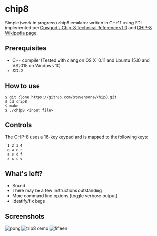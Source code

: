 # chip8
Simple (work in progress) chip8 emulator written in C++11 using SDL implemented per [Cowgod's Chip-8 Technical Reference v1.0](http://devernay.free.fr/hacks/chip8/C8TECH10.HTM#Ex9E) and [CHIP-8 Wikipedia page](https://en.wikipedia.org/wiki/CHIP-8).

## Prerequisites
* C++ compiler (Tested with clang on OS X 10.11 and Ubuntu 15.10 and VS2015 on Windows 10)
* SDL2

## How to use
    $ git clone https://github.com/stevensona/chip8.git
    $ cd chip8
    $ make
    $ ./chip8 <input file>
    
## Controls
The CHIP-8 uses a 16-key keypad and is mapped to the following keys:

     1 2 3 4
     q w e r
     a s d f
     z x c v
     
## What's left?
* Sound
* There may be a few instructions outstanding
* More command line options (toggle verbose output)
* Identify/fix bugs

## Screenshots
![pong](https://raw.githubusercontent.com/caryanne/chip8/master/screens/pong.png)
![trip8 demo](https://raw.githubusercontent.com/caryanne/chip8/master/screens/trip8.png)
![fifteen](https://raw.githubusercontent.com/caryanne/chip8/master/screens/fifteen.png)
